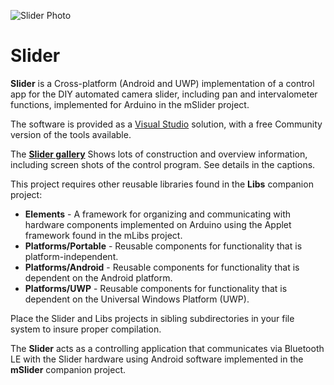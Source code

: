 ![Slider Photo](https://www.forestmoon.com/Piwigo/_data/i/galleries/Projects/Slider/Android%20UI%20-%20Sequence%20Page-me.jpg)

# Slider
**Slider** is a Cross-platform (Android and UWP) implementation of a control app for the DIY automated camera slider, including pan and intervalometer functions, implemented for Arduino in the mSlider project.

The software is provided as a [Visual Studio](https://visualstudio.microsoft.com/free-developer-offers/) solution, with a free Community version of the tools available.

The [**Slider gallery**](https://www.forestmoon.com/Piwigo/index.php?/category/Slider) Shows lots of construction and overview information, including screen shots of the control program. See details in the captions.

This project requires other reusable libraries found in the **Libs** companion project:
* **Elements** - A framework for organizing and communicating with hardware components implemented on Arduino using the Applet framework found in the mLibs project.
* **Platforms/Portable** - Reusable components for functionality that is platform-independent.
* **Platforms/Android** - Reusable components for functionality that is dependent on the Android platform.
* **Platforms/UWP** - Reusable components for functionality that is dependent on the Universal Windows Platform (UWP).

Place the Slider and Libs projects in sibling subdirectories in your file system to insure proper compilation.

The **Slider** acts as a controlling application that communicates via Bluetooth LE with the Slider hardware using Android software implemented in the **mSlider** companion project.
